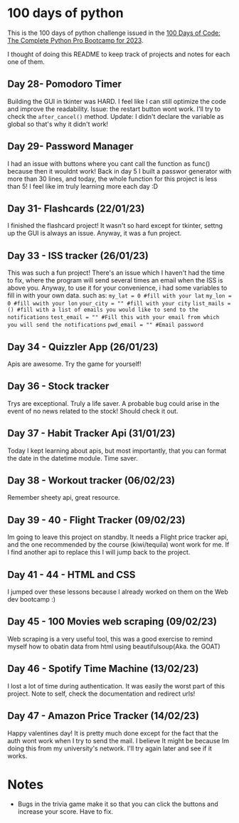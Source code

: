 # 100 days of python
This is the 100 days of python challenge issued in the [100 Days of Code: The Complete Python Pro Bootcamp for 2023](https://www.udemy.com/course/100-days-of-code/). 

I thought of doing this README to keep track of projects and notes for each one of them. 

## Day 28- Pomodoro Timer
Building the GUI in tkinter was HARD. I feel like I can still optimize the code and improve the readability. 
Issue: the restart button wont work. I'll try to check the `after_cancel()` method.
Update: I didn't declare the variable as global so that's why it didn't work!

## Day 29- Password Manager
I had an issue with buttons where you cant call the function as func() because then it wouldnt work!
Back in day 5 I built a passwor generator with more than 30 lines, and today, the whole function for this project is less than 5! I feel like im truly learning more each day :D

## Day 31- Flashcards (22/01/23)
I finished the flashcard project! It wasn't so hard except for tkinter, settng up the GUI is always an issue. Anyway, it was a fun project.

## Day 33 - ISS tracker (26/01/23)
This was such a fun project! There's an issue which I haven't had the time to fix, where the program will send several times an email when the ISS is above you. 
Anyway, to use it for your convenience, i had some variables to fill in with your own data. such as:
`my_lat = 0 #fill with your lat`
`my_lon = 0 #fill wwith your lon`
`your_city = "" #fill with your city`
`list_mails = () #fill with a list of emails you would like to send to the notifications`
`test_email = "" #Fill this with your email from which you will send the notifications`
`pwd_email = "" #Email password`

## Day 34 - Quizzler App (26/01/23)
Apis are awesome. Try the game for yourself!

## Day 36 - Stock tracker
Trys are exceptional. Truly a life saver. A probable bug could arise in the event of no news related to the stock! Should check it out.

## Day 37 - Habit Tracker Api (31/01/23)
Today I kept learning about apis, but most importantly, that you can format the date in the datetime module. Time saver.

## Day 38 - Workout tracker (06/02/23)
Remember sheety api, great resource.

## Day 39 - 40 - Flight Tracker (09/02/23)
Im going to leave this project on standby. It needs a Flight price tracker api, and the one recommended by the course (kiwi/tequila) wont work for me. If I find another api to replace this I will jump back to the project.

## Day 41 - 44 - HTML and CSS
I jumped over these lessons because I already worked on them on the Web dev bootcamp :)

## Day 45 - 100 Movies web scraping (09/02/23)
Web scraping is a very useful tool, this was a good exercise to remind myself how to obatin data from html using beautifulsoup(Aka. the GOAT)

## Day 46 - Spotify Time Machine (13/02/23)
I lost a lot of time during authentication. It was easily the worst part of this project. Note to self, check the documentation and redirect urls!

## Day 47 - Amazon Price Tracker (14/02/23)
Happy valentines day! It is pretty much done except for the fact that the auth wont work when I try to send the mail. I believe It might be because Im doing this from my university's network. I'll try again later and see if it works.

# Notes

* Bugs in the trivia game make it so that you can click the buttons and increase your score. Have to fix.